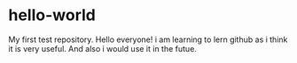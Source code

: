 # hello-world
My first test repository.
Hello everyone!
i am learning to lern github as i think it is very useful.
And also i would use it in the futue.
